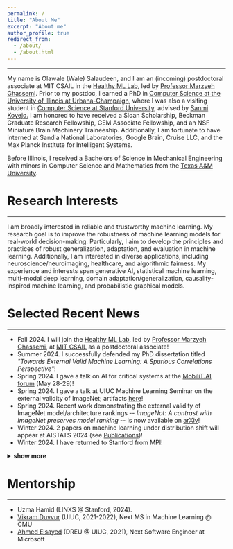 ```yaml
---
permalink: /
title: "About Me"
excerpt: "About me"
author_profile: true
redirect_from:
  - /about/
  - /about.html
---
```


---
My name is Olawale (Wale) Salaudeen, and I am an (incoming) postdoctoral associate at MIT CSAIL in the <a href="https://healthyml.org" target="_blank">Healthy ML Lab</a>, led by <a href="https://healthyml.org/marzyeh/" target="_blank">Professor Marzyeh Ghassemi</a>. Prior to my postdoc, I earned a PhD in <a href="https://cs.illinois.edu/" target="_blank">Computer Science at the University of Illinois at Urbana-Champaign</a>, where I was also a visiting student in <a href="https://www.cs.stanford.edu/" target="_blank">Computer Science at Stanford University</a>, advised by <a href="http://sanmi.cs.illinois.edu/" target="_blank">Sanmi Koyejo.</a> I am honored to have received a Sloan Scholarship, Beckman Graduate Research Fellowship, GEM Associate Fellowship, and an NSF Miniature Brain Machinery Traineeship.  Additionally, I am fortunate to have interned at Sandia National Laboratories, Google Brain, Cruise LLC, and the Max Planck Institute for Intelligent Systems.

Before Illinois, I received a Bachelors of Science in Mechanical Engineering with minors in Computer Science and Mathematics from the <a href="https://engineering.tamu.edu/mechanical/index.html" target="_blank">Texas A&M University</a>.
# Research Interests
---
I am broadly interested in reliable and trustworthy machine learning. My research goal is to improve the robustness of machine learning models for real-world decision-making. Particularly, I aim to develop the principles and practices of robust generalization, adaptation, and evaluation in machine learning. Additionally, I am interested in diverse applications, including neuroscience/neuroimaging, healthcare, and algorithmic fairness. My experience and interests span generative AI, statistical machine learning, multi-modal deep learning, domain adaptation/generalization, causality-inspired machine learning, and probabilistic graphical models.

# Selected Recent News
---
* Fall 2024. I will join the <a href="https://healthyml.org" target="_blank">Healthy ML Lab</a>, led by <a href="https://healthyml.org/marzyeh/" target="_blank">Professor Marzyeh Ghassemi</a>, at <a href="https://www.csail.mit.edu/" target="_blank">MIT CSAIL</a> as a postdoctoral associate!
* Summer 2024. I successfully defended my PhD dissertation titled *"Towards External Valid Machine Learning: A Spurious Correlations Perspective"*!
* Spring 2024. I gave a talk on AI for critical systems at the <a href="https://www.mobilit.ai/en/" target="_blank">MobiliT.AI forum</a> (May 28-29)!
* Spring 2024. I gave a talk at UIUC Machine Learning Seminar on the external validity of ImageNet; artifacts <a href="https://publish.illinois.edu/ml-seminar/" target="_blank">here</a>!
* Spring 2024. Recent work demonstrating the external validity of ImageNet model/architecture rankings -- *ImageNot: A contrast with ImageNet preserves model ranking* -- is now available on <a href="https://arxiv.org/pdf/2404.02112.pdf" target="_blank">arXiv</a>!
* Winter 2024. 2 papers on machine learning under distribution shift will appear at AISTATS 2024 (see [Publications](https://olawalesalaudeen.com/publications/))!
* Winter 2024. I have returned to Stanford from MPI!
<details>
<summary><b>show more</b></summary>
<ul>
  <li> Fall 2023. I will join the <a href="https://sf.is.mpg.de/" target="_blank">Social Foundations of Computation</a> department at the <a href="https://is.mpg.de/" target="_blank">Max Planck Institute for Intelligent Systems</a> in Tübingen, Germany this fall as a Research Intern working with <a href="https://mrtz.org/" target="_blank">Moritz Hardt</a>! </li>
  <li> Spring 2023. I passed my PhD Preliminary Exam! </li>
  <li> Spring 2023. I will join <a href="https://getcruise.com/" target="_blank">Cruise's</a> Autonomous Vehicles Behaviors team in San Francisco, CA this summer as a Machine Learning Intern! </li>
  <li> Fall 2022. I have moved to <a href="https://www.cs.stanford.edu/" target="_blank">Stanford University</a> as a Visiting Student Researcher with <a href="http://sanmi.cs.illinois.edu/" target="_blank">Sanmi Koyejo</a>! </li>
  <li> Summer 2022. I am honored to be selected as a top reviewer (10%) of ICML 2022! </li>
  <li> Summer 2022. I will join <a href="https://research.google/teams/brain/" target="_blank">Google Brain</a> in Cambridge, MA this summer as a Research Intern! </li>
  <li> Spring 2021. I gave a talk on leveraging causal discovery for fMRI </li>
 denoising at the <a href="https://beckman.illinois.edu/about/news/article/2022/03/30/grad-students-to-present-research-april-6" target="_blank">Beckman Institute Graduate Student Seminar</a>. <a href="https://olawalesalaudeen.com/talks/"> Available here </a>! </li>
  <li> Fall 2021. Our paper titled "Exploiting Causal Chains for Domain Generalization" is accepted at the 2021 <a href="https://sites.google.com/view/distshift2021" target="_blank">NeurIPS Workshop on Distribution Shift</a>! </li>
  <li> Fall 2021. I was selected as a <a href="https://minibrain.beckman.illinois.edu/" target="_blank">Miniature Brain Machinery (MBM) NSF Research Trainee</a>! </li>
  <li> Summer 2021. I was selected to receive an Illinois <a href="https://www.gemfellowship.org/gem-fellowship-program/" target="_blank">GEM</a> Associate Fellowship! </li>
  <li> Spring 2021. I passed my Ph.D. qualifying exam! </li>
  <li> Spring 2020. I was selected to receive a 2020 Beckman Institute Graduate Fellowship (<a href="https://beckman.illinois.edu/about/news/article/2020/05/08/seven-named-2020-beckman-institute-graduate-fellows?fbclid=IwAR1XYI8PpzFLfAsAmQdurMZrywwTyHtTuhpkI3ZlaNUQPNcrY00SZJH0muU" target="_blank">news</a>)! </li>
</ul>
</details>

# Mentorship
---
* Uzma Hamid (LINXS @ Stanford, 2024).
* <a href="https://www.linkedin.com/in/vikram-duvvur/" target="_blank">Vikram Duvvur</a> (UIUC, 2021-2022), Next MS in Machine Learning @ CMU
* <a href="https://www.linkedin.com/in/elsayeaa-2023/" target="_blank">Ahmed Elsayed</a> (DREU @ UIUC, 2021), Next Software Engineer at Microsoft

